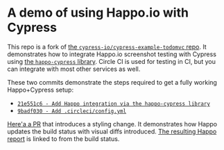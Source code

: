 # A demo of using Happo.io with Cypress

This repo is a fork of [the `cypress-io/cypress-example-todomvc`
repo](https://github.com/cypress-io/cypress-example-todomvc). It demonstrates
how to integrate Happo.io screenshot testing with Cypress using [the
`happo-cypress` library](https://github.com/happo/happo-cypress). Circle CI is
used for testing in CI, but you can integrate with most other services as well.

These two commits demonstrate the steps required to get a fully working
Happo+Cypress setup:

- [`21e551c6 - Add Happo integration via the happo-cypress
  library`](https://github.com/happo/happo-cypress-example-todomvc/commit/21e551c6fb55349c3d0e6b3369ca1135fc34042d)
- [`9badf030 - Add
  .circleci/config.yml`](https://github.com/happo/happo-cypress-example-todomvc/commit/9badf030a7af671ec2012d5b67c57d8cafb62e40)

[Here'a a PR](https://github.com/happo/happo-cypress-example-todomvc/pull/2)
that introduces a styling change. It demonstrates how Happo updates the build
status with visual diffs introduced. [The resulting Happo
report](https://happo.io/a/288/p/345/compare/7802bcbc1b084a47972e7311da629931eb589170/3ac6c1bf15cfb9d8d13f00727e977f5447519a1d)
is linked to from the build status.
